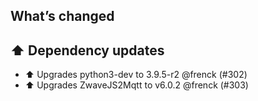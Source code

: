 ## What’s changed

## ⬆️ Dependency updates

- ⬆️ Upgrades python3-dev to 3.9.5-r2 @frenck (#302)
- ⬆️ Upgrades ZwaveJS2Mqtt to v6.0.2 @frenck (#303)
